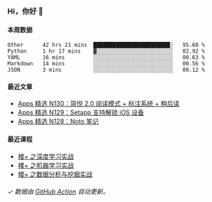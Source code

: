 ### Hi，你好 👋

#### 本周数据

<!--START_SECTION:waka-->
```text
Other      42 hrs 21 mins  ████████████████████████░   95.68 % 
Python     1 hr 17 mins    ▓░░░░░░░░░░░░░░░░░░░░░░░░   02.92 % 
YAML       16 mins         ░░░░░░░░░░░░░░░░░░░░░░░░░   00.63 % 
Markdown   14 mins         ░░░░░░░░░░░░░░░░░░░░░░░░░   00.56 % 
JSON       3 mins          ░░░░░░░░░░░░░░░░░░░░░░░░░   00.12 % 
```
<!--END_SECTION:waka-->

#### 最近文章

<!-- BLOG:START -->
- [Apps 精选 N130：简悦 2.0 阅读模式 + 标注系统 + 稍后读](http://huhuhang.com/post/product-hunt/product-hunt-n130)
- [Apps 精选 N129：Setapp 支持解锁 iOS 设备](http://huhuhang.com/post/product-hunt/product-hunt-n129)
- [Apps 精选 N128：Noto 笔记](http://huhuhang.com/post/product-hunt/product-hunt-n128)
<!-- BLOG:END -->

#### 最近课程

<!-- SYL:START -->
- [楼+ 之深度学习实战](https://lanqiao.cn/courses/2617)
- [楼+ 之机器学习实战](https://lanqiao.cn/courses/2616)
- [楼+ 之数据分析与挖掘实战](https://lanqiao.cn/courses/2615)
<!-- SYL:END -->

###### ✓ 数据由 [GitHub Action](https://github.com/huhuhang/huhuhang/actions) 自动更新。

